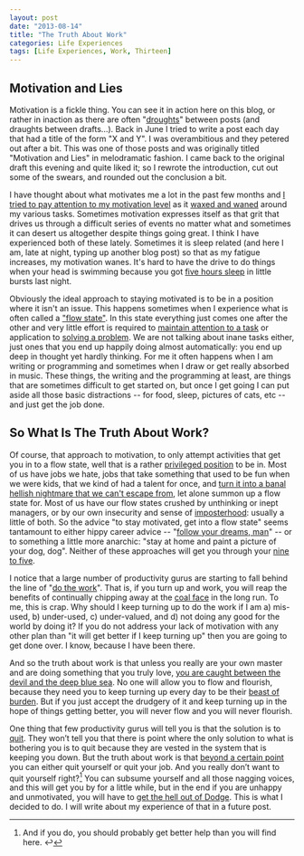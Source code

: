```yaml
---
layout: post
date: "2013-08-14"
title: "The Truth About Work"
categories: Life Experiences
tags: [Life Experiences, Work, Thirteen]
---
```


## Motivation and Lies

Motivation is a fickle thing. You can see it in action here on this blog, or rather in inaction as there are often "[droughts](/articles/the-drought/)" between posts (and draughts between drafts...). Back in June I tried to write a post each day that had a title of the form "X and Y". I was overambitious and they petered out after a bit. This was one of those posts and was originally titled "Motivation and Lies" in melodramatic fashion. I came back to the original draft this evening and quite liked it; so I rewrote the introduction, cut out some of the swears, and rounded out the conclusion a bit.

I have thought about what motivates me a lot in the past few months and [I tried to pay attention to my motivation level](http://www.scilogs.com/the_science_talent_project/can-you-increase-your-motivation-simply-by-paying-attention/) as it [waxed and waned](http://idioms.thefreedictionary.com/wax+and+wane) around my various tasks. Sometimes motivation expresses itself as that grit that drives us through a difficult series of events no matter what and sometimes it can desert us altogether despite things going great. I think I have experienced both of these lately. Sometimes it is sleep related (and here I am, late at night, typing up another blog post) so that as my fatigue increases, my motivation wanes. It's hard to have the drive to do things when your head is swimming because you got [five hours sleep](http://sleepfoundation.org/how-sleep-works/how-much-sleep-do-we-really-need) in little bursts last night.

Obviously the ideal approach to staying motivated is to be in a position where it isn't an issue. This happens sometimes when I experience what is often called a ["flow state"](http://www.psychologytoday.com/blog/the-playing-field/201402/flow-states-and-creativity). In this state everything just comes one after the other and very little effort is required to [maintain attention to a task](http://lifehacker.com/5596964/how-to-rebuild-your-attention-span-and-focus) or application to [solving a problem](http://www.skillsyouneed.com/ips/problem-solving.html). We are not talking about inane tasks either, just ones that you end up happily doing almost automatically: you end up deep in thought yet hardly thinking. For me it often happens when I am writing or programming and sometimes when I draw or get really absorbed in music. These things, the writing and the programming at least, are things that are sometimes difficult to get started on, but once I get going I can put aside all those basic distractions -- for food, sleep, pictures of cats, etc -- and just get the job done.

## So What Is The Truth About Work?

Of course, that approach to motivation, to only attempt activities that get you in to a flow state, well that is a rather [privileged position](http://www.step.org/privileged-position) to be in. Most of us have jobs we hate, jobs that take something that used to be fun when we were kids, that we kind of had a talent for once, and [turn it into a banal hellish nightmare that we can't escape from](http://www.theguardian.com/commentisfree/2014/apr/04/i-hate-my-job-court-typist), let alone summon up a flow state for. Most of us have our flow states crushed by unthinking or inept managers, or by our own insecurity and sense of [imposterhood](https://counseling.caltech.edu/general/InfoandResources/Impostor): usually a little of both. So the advice "to stay motivated, get into a flow state" seems tantamount to either hippy career advice -- "[follow your dreams, man](http://tinybuddha.com/blog/15-reasons-follow-dreams-today/)" -- or to something a little more anarchic: "stay at home and paint a picture of your dog, dog". Neither of these approaches will get you through your [nine to five](http://www.metrolyrics.com/nine-to-five-lyrics-dolly-parton.html).

I notice that a large number of productivity gurus are starting to fall behind the line of "[do the work](http://www.stevenpressfield.com/do-the-work/)". That is, if you turn up and work, you will reap the benefits of continually chipping away at the [coal face](http://dictionary.cambridge.org/dictionary/british/at-the-coalface) in the long run. To me, this is crap. Why should I keep turning up to do the work if I am a) mis-used, b) under-used, c) under-valued, and d) not doing any good for the world by doing it? If you do not address your lack of motivation with any other plan than "it will get better if I keep turning up" then you are going to get done over. I know, because I have been there.

And so the truth about work is that unless you really are your own master and are doing something that you truly love, [you are caught between the devil and the deep blue sea](http://en.wikipedia.org/wiki/Between_the_devil_and_the_deep_blue_sea). No one will allow you to flow and flourish, because they need you to keep turning up every day to be their [beast of burden](http://www.lyricsfreak.com/r/rolling+stones/beast+of+burden_20117856.html). But if you just accept the drudgery of it and keep turning up in the hope of things getting better, you will never flow and you will never flourish.

One thing that few productivity gurus will tell you is that the solution is to [quit](http://www.inc.com/will-yakowicz/quit-before-youre-replaced-as-ceo.html). They won’t tell you that there is point where the only solution to what is bothering you is to quit because they are vested in the system that is keeping you down. But the truth about work is that [beyond a certain point](http://en.wikipedia.org/wiki/Point_of_no_return) you can either quit yourself or quit your job. And you really don’t want to quit yourself right?[^1] You can subsume yourself and all those nagging voices, and this will get you by for a little while, but in the end if you are unhappy and unmotivated, you will have to [get the hell out of Dodge](http://en.wiktionary.org/wiki/get_out_of_Dodge). This is what I decided to do. I will write about my experience of that in a future post.

[^1]: And if you do, you should probably get better help than you will find here.  ↩

